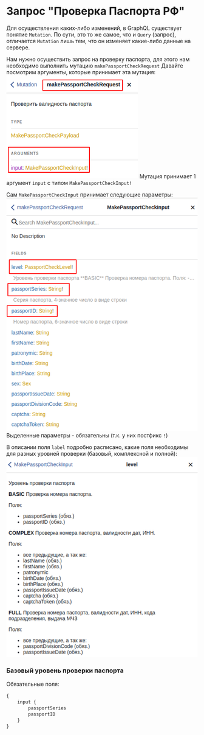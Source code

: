 # Запрос "Проверка Паспорта РФ"

Для осуществления каких-либо изменений, в GraphQL существует понятие `Mutation`. По сути, это то же самое, что и `Query` (запрос), отличается `Mutation` лишь тем, что он изменяет какие-либо данные на сервере.

Нам нужно осуществить запрос на проверку паспорта, для этого нам необходимо выполнить мутацию `makePassportCheckRequest`
Давайте посмотрим аргументы, которые принимает эта мутация:
![](/assets/makePassportCheckRequest.png)
Мутация принимает 1 аргумент `input` с типом `MakePassportCheckInput!`

Сам `MakePassportCheckInput` принимает следующие параметры:
![](/assets/MakePassportCheckInput.png)
Выделенные параметры - обязательны (т.к. у них постфикс `!`)

В описании поля `label` подробно расписано, какие поля необходимы для разных уровней проверки (базовый, комплексной и полной):
![](/assets/MakePassportCheckInput_label.png)

### Базовый уровень проверки паспорта
Обязательные поля:
```
{
    input {
        passportSeries
        passportID
    }
}
```